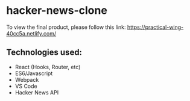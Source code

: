 # hacker-news-clone

To view the final product, please follow this link:
https://practical-wing-40cc5a.netlify.com/

## Technologies used:
- React (Hooks, Router, etc)
- ES6/Javascript
- Webpack
- VS Code
- Hacker News API
